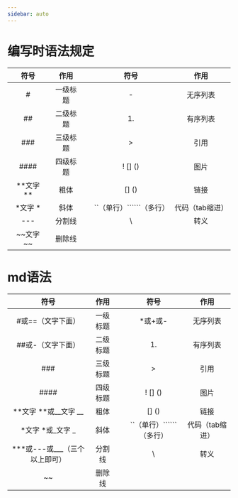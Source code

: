 ```yaml
---
sidebar: auto
---
```


# 编写时语法规定

|符号            |作用     |  |符号    |作用|
|:--------------:|:------:|--|:------:|:-----:|
|#               |一级标题|   |-       |无序列表|
|##              |二级标题|   |1.      |有序列表|
|###             |三级标题|   |>       |引用   |
|####            |四级标题|   |! [] () |图片   |
|**文字 **        |粗体   |   |[] ()    |链接  |
|*文字 *          |斜体   |   |``（单行）``````（多行）|代码（tab缩进）|
|---             |分割线  |   |\       |转义   |
|~~文字 ~~        |删除线 |

# md语法

|符号            |作用     |  |符号    |作用|
|:--------------:|:------:|--|:------:|:-----:|
|#或==（文字下面）|一级标题|   |*或+或- |无序列表|
|##或-（文字下面）|二级标题|   |1.      |有序列表|
|###             |三级标题|   |>       |引用   |
|####            |四级标题|   |! [] () |图片   |
|**文字 **或__文字 __|粗体|   |[] ()    |链接   |
|*文字 *或_文字 _ |斜体    |  |``（单行）``````（多行）|代码（tab缩进）|
|***或---或___（三个以上即可）|分割线||\  |转义|
|~~              |删除线|


